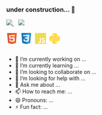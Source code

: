### under construction...  🔭


 <div>
  <a href="https://github.com/joseotaviopc">
  <img height="160em" src="https://github-readme-stats.vercel.app/api?username=joseotaviopc&show_icons=true&theme=city_lights&include_all_commits=true&count_private=true">
  </a>  
  <span>&nbsp;&nbsp;</span>  
  <a href="https://github.com/joseotaviopc">
  <img height="160em" src="https://github-readme-stats.vercel.app/api/top-langs/?username=joseotaviopc&layout=compact&langs_count=7&theme=city_lights"/>
  </a>
</div>
<div style="display: inline_block"><br>
  <img align="center" alt="Jose-HTML" height="30" width="30" src="https://raw.githubusercontent.com/devicons/devicon/master/icons/html5/html5-original.svg">&nbsp;
  <img align="center" alt="Jose-CSS" height="30" width="30" src="https://raw.githubusercontent.com/devicons/devicon/master/icons/css3/css3-original.svg">&nbsp;
  <img align="center" alt="Jose-Js" height="30" width="30" src="https://raw.githubusercontent.com/devicons/devicon/master/icons/javascript/javascript-plain.svg">&nbsp;
 <img align="center" alt="Jose-Python" height="30" width="30" src="https://raw.githubusercontent.com/devicons/devicon/master/icons/python/python-plain.svg">
</div><br>

- 🔭 I’m currently working on ...
- 🌱 I’m currently learning ...
- 👯 I’m looking to collaborate on ...
- 🤔 I’m looking for help with ...
- 💬 Ask me about ...
- 📫 How to reach me: ...
- 😄 Pronouns: ...
- ⚡ Fun fact: ...

